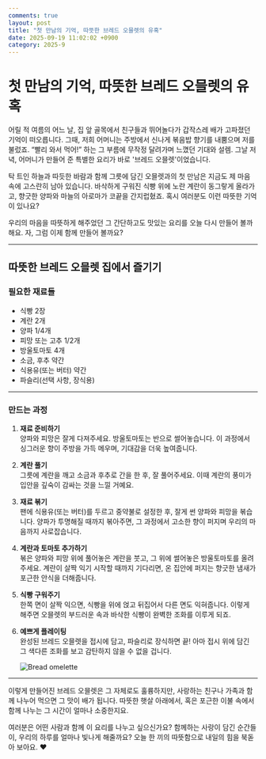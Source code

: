 ```yaml
---
comments: true
layout: post
title: "첫 만남의 기억, 따뜻한 브레드 오믈렛의 유혹"
date: 2025-09-19 11:02:02 +0900
category: 2025-9
---
```


# 첫 만남의 기억, 따뜻한 브레드 오믈렛의 유혹

어릴 적 여름의 어느 날, 집 앞 골목에서 친구들과 뛰어놀다가 갑작스레 배가 고파졌던 기억이 떠오릅니다. 그때, 저희 어머니는 주방에서 신나게 볶음밥 향기를 내뿜으며 저를 불렀죠. “빨리 와서 먹어!” 하는 그 부름에 무작정 달려가며 느꼈던 기대와 설렘. 그날 저녁, 어머니가 만들어 준 특별한 요리가 바로 '브레드 오믈렛'이었습니다. 

탁 트인 하늘과 따듯한 바람과 함께 그릇에 담긴 오믈렛과의 첫 만남은 지금도 제 마음 속에 고스란히 남아 있습니다. 바삭하게 구워진 식빵 위에 노란 계란이 동그랗게 올라가고, 향긋한 양파와 마늘의 아로마가 코끝을 간지럽혔죠. 혹시 여러분도 이런 따뜻한 기억이 있나요? 

우리의 마음을 따뜻하게 해주었던 그 간단하고도 맛있는 요리를 오늘 다시 만들어 볼까 해요. 자, 그럼 이제 함께 만들어 볼까요?

---

## 따뜻한 브레드 오믈렛 집에서 즐기기

### 필요한 재료들

- 식빵 2장
- 계란 2개
- 양파 1/4개
- 피망 또는 고추 1/2개
- 방울토마토 4개
- 소금, 후추 약간
- 식용유(또는 버터) 약간
- 파슬리(선택 사항, 장식용)

---

### 만드는 과정

1. **재료 준비하기**  
   양파와 피망은 잘게 다져주세요. 방울토마토는 반으로 썰어놓습니다. 이 과정에서 싱그러운 향이 주방을 가득 메우며, 기대감을 더욱 높여줍니다.

2. **계란 풀기**  
   그릇에 계란을 깨고 소금과 후추로 간을 한 후, 잘 풀어주세요. 이때 계란의 풍미가 입안을 깊숙이 감싸는 것을 느낄 거예요.

3. **재료 볶기**  
   팬에 식용유(또는 버터)를 두르고 중약불로 설정한 후, 잘게 썬 양파와 피망을 볶습니다. 양파가 투명해질 때까지 볶아주면, 그 과정에서 고소한 향이 퍼지며 우리의 마음까지 사로잡습니다.

4. **계란과 토마토 추가하기**  
   볶은 양파와 피망 위에 풀어놓은 계란을 붓고, 그 위에 썰어놓은 방울토마토를 올려주세요. 계란이 살짝 익기 시작할 때까지 기다리면, 온 집안에 퍼지는 향긋한 냄새가 포근한 안식을 더해줍니다.

5. **식빵 구워주기**  
   한쪽 면이 살짝 익으면, 식빵을 위에 얹고 뒤집어서 다른 면도 익혀줍니다. 이렇게 해주면 오믈렛의 부드러운 속과 바삭한 식빵이 완벽한 조화를 이루게 되죠. 

6. **예쁘게 플레이팅**  
   완성된 브레드 오믈렛을 접시에 담고, 파슬리로 장식하면 끝! 아마 접시 위에 담긴 그 색다른 조화를 보고 감탄하지 않을 수 없을 겁니다.

   ![Bread omelette](https://www.themealdb.com/images/media/meals/hqaejl1695738653.jpg) 

---

이렇게 만들어진 브레드 오믈렛은 그 자체로도 훌륭하지만, 사랑하는 친구나 가족과 함께 나누어 먹으면 그 맛이 배가 됩니다. 따뜻한 햇살 아래에서, 혹은 포근한 이불 속에서 함께 나누는 그 시간이 얼마나 소중한지요. 

여러분은 어떤 사람과 함께 이 요리를 나누고 싶으신가요? 함께하는 사랑이 담긴 순간들이, 우리의 하루를 얼마나 빛나게 해줄까요? 오늘 한 끼의 따뜻함으로 내일의 힘을 북돋아 보아요. ❤️